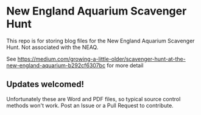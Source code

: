 # New England Aquarium Scavenger Hunt
This repo is for storing blog files for the New England Aquarium Scavenger Hunt. Not associated with the NEAQ.

See https://medium.com/growing-a-little-older/scavenger-hunt-at-the-new-england-aquarium-b292cf6307bc for more detail

## Updates welcomed!
Unfortunately these are Word and PDF files, so typical source control methods won't work. Post an Issue or a Pull Request to contribute.
